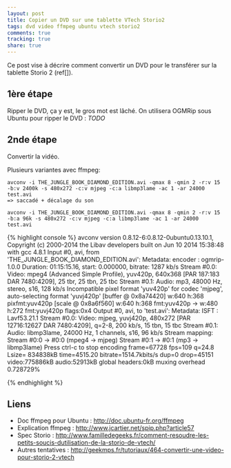```yaml
---
layout: post
title: Copier un DVD sur une tablette VTech Storio2
tags: dvd video ffmpeg ubuntu vtech storio2
comments: true
tracking: true
share: true
---
```


Ce post vise à décrire comment convertir un DVD pour le transférer sur la tablette
Storio 2 (ref[]).

## 1ère étape

Ripper le DVD, ça y est, le gros mot est lâché. On utilisera OGMRip sous Ubuntu pour
ripper le DVD :
*TODO*

## 2nde étape

Convertir la vidéo.

Plusieurs variantes avec ffmpeg:

	avconv -i THE_JUNGLE_BOOK_DIAMOND_EDITION.avi -qmax 8 -qmin 2 -r:v 15 -b:v 2400k -s 480x272 -c:v mjpeg -c:a libmp3lame -ac 1 -ar 24000 test.avi
	=> saccadé + décalage du son

	avconv -i THE_JUNGLE_BOOK_DIAMOND_EDITION.avi -qmax 8 -qmin 2 -r:v 15 -b:a 96k -s 480x272 -c:v mjpeg -c:a libmp3lame -ac 1 -ar 24000 test.avi

{% highlight console %}
avconv version 0.8.12-6:0.8.12-0ubuntu0.13.10.1, Copyright (c) 2000-2014 the Libav developers
  built on Jun 10 2014 15:38:48 with gcc 4.8.1
Input #0, avi, from 'THE_JUNGLE_BOOK_DIAMOND_EDITION.avi':
  Metadata:
    encoder         : ogmrip-1.0.0
  Duration: 01:15:15.16, start: 0.000000, bitrate: 1287 kb/s
    Stream #0.0: Video: mpeg4 (Advanced Simple Profile), yuv420p, 640x368 [PAR 187:183 DAR 7480:4209], 25 tbr, 25 tbn, 25 tbc
    Stream #0.1: Audio: mp3, 48000 Hz, stereo, s16, 128 kb/s
Incompatible pixel format 'yuv420p' for codec 'mjpeg', auto-selecting format 'yuvj420p'
[buffer @ 0x8a74420] w:640 h:368 pixfmt:yuv420p
[scale @ 0x8a6f560] w:640 h:368 fmt:yuv420p -> w:480 h:272 fmt:yuvj420p flags:0x4
Output #0, avi, to 'test.avi':
  Metadata:
    ISFT            : Lavf53.21.1
    Stream #0.0: Video: mjpeg, yuvj420p, 480x272 [PAR 12716:12627 DAR 7480:4209], q=2-8, 200 kb/s, 15 tbn, 15 tbc
    Stream #0.1: Audio: libmp3lame, 24000 Hz, 1 channels, s16, 96 kb/s
Stream mapping:
  Stream #0:0 -> #0:0 (mpeg4 -> mjpeg)
  Stream #0:1 -> #0:1 (mp3 -> libmp3lame)
Press ctrl-c to stop encoding
frame=67728 fps=109 q=24.8 Lsize=  834838kB time=4515.20 bitrate=1514.7kbits/s dup=0 drop=45151    
video:775886kB audio:52913kB global headers:0kB muxing overhead 0.728729%

{% endhighlight %}

## Liens

* Doc ffmpeg pour Ubuntu : http://doc.ubuntu-fr.org/ffmpeg
* Explication ffmpeg : http://www.jcartier.net/spip.php?article57
* Spec Storio : http://www.familledegeeks.fr/comment-resoudre-les-petits-soucis-dutilisation-de-la-storio-de-vtech/
* Autres tentatives : http://geekmps.fr/tutoriaux/464-convertir-une-video-pour-storio-2-vtech

